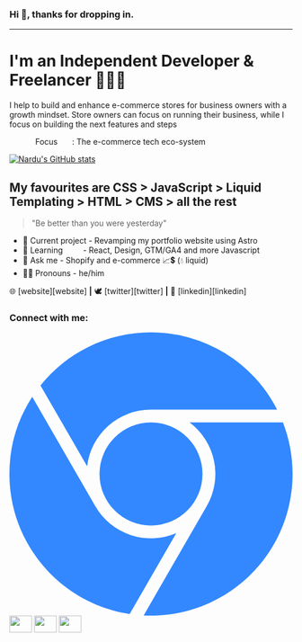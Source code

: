 ### Hi 👋, thanks for dropping in. 
---

# I'm an Independent Developer & Freelancer 👨🏽‍💻

I help to build and enhance e-commerce stores for business owners with a growth mindset.
Store owners can focus on running their business, while I focus on building the next features and steps

&emsp;&emsp;&emsp; Focus &emsp;&nbsp;&nbsp;: The e-commerce tech eco-system <br>

[![Nardu's GitHub stats](https://github-readme-stats.vercel.app/api?username=Dwerg01)](https://github.com/Dwerg01/github-readme-stats)

## My favourites are CSS > JavaScript > Liquid Templating > HTML > CMS > all the rest 
> "Be better than you were yesterday"

- 🔭 Current project - Revamping my portfolio website using Astro 
- 🌱 Learning &emsp;&emsp; - React, Design, GTM/GA4 and more Javascript
- 💬 Ask me          - Shopify and e-commerce 📈💲 (💧 liquid)
- 🤵🏽 Pronouns        - he/him



🌐 [website][website] **|**
🕊 [twitter][twitter] **|**
👔 [linkedin][linkedin]
<h3 align="left">Connect with me:</h3>
<p align="left">
<a href="https://twitter.com/NarduInfo" target="blank"><svg role="img" viewBox="0 0 24 24" xmlns="http://www.w3.org/2000/svg"><title>Google Chrome</title><path fill="#3388ff" d="M12 0C8.21 0 4.831 1.757 2.632 4.501l3.953 6.848A5.454 5.454 0 0 1 12 6.545h10.691A12 12 0 0 0 12 0zM1.931 5.47A11.943 11.943 0 0 0 0 12c0 6.012 4.42 10.991 10.189 11.864l3.953-6.847a5.45 5.45 0 0 1-6.865-2.29zm13.342 2.166a5.446 5.446 0 0 1 1.45 7.09l.002.001h-.002l-5.344 9.257c.206.01.413.016.621.016 6.627 0 12-5.373 12-12 0-1.54-.29-3.011-.818-4.364zM12 16.364a4.364 4.364 0 1 1 0-8.728 4.364 4.364 0 0 1 0 8.728Z"/></svg></a>
<a href="https://www.linkedin.com/in/nardu-malherbe-6016b615/" target="blank"><img align="center" src="https://cdn.jsdelivr.net/npm/simple-icons@3.0.1/icons/linkedin.svg" alt="" height="30" width="40" /></a>
<a href="https://www.instagram.com/nardu.info/" target="blank"><img align="center" src="https://cdn.jsdelivr.net/npm/simple-icons@3.0.1/icons/instagram.svg" alt="" height="30" width="40" /></a>
<a href="https://nardu.info" target="blank"><img align="center" src="https://cdn.jsdelivr.net/npm/simple-icons@3.0.1/icons/googlechrome.svg" alt="" height="30" width="40" /></a>
</p>

